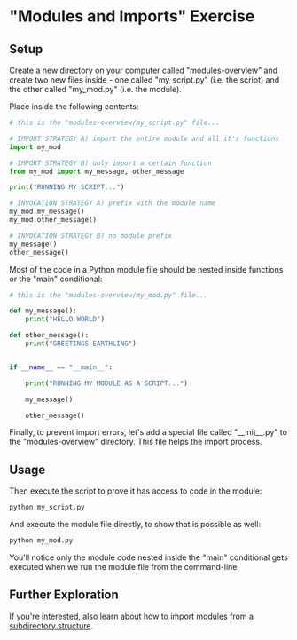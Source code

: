 


# "Modules and Imports" Exercise

## Setup

Create a new directory on your computer called "modules-overview" and create two new files inside - one called "my_script.py" (i.e. the script) and the other called "my_mod.py" (i.e. the module).

Place inside the following contents:

``` python
# this is the "modules-overview/my_script.py" file...

# IMPORT STRATEGY A) import the entire module and all it's functions
import my_mod

# IMPORT STRATEGY B) only import a certain function
from my_mod import my_message, other_message

print("RUNNING MY SCRIPT...")

# INVOCATION STRATEGY A) prefix with the module name
my_mod.my_message()
my_mod.other_message()

# INVOCATION STRATEGY B) no module prefix
my_message()
other_message()
```

Most of the code in a Python module file should be nested inside functions or the "main" conditional:

``` python
# this is the "modules-overview/my_mod.py" file...

def my_message():
    print("HELLO WORLD")

def other_message():
    print("GREETINGS EARTHLING")


if __name__ == "__main__":

    print("RUNNING MY MODULE AS A SCRIPT...")

    my_message()

    other_message()
```

Finally, to prevent import errors, let's add a special file called "\_\_init_\_.py" to the "modules-overview" directory. This file helps the import process.

## Usage

Then execute the script to prove it has access to code in the module:

```sh
python my_script.py
```

And execute the module file directly, to show that is possible as well:

```sh
python my_mod.py
```

You'll notice only the module code nested inside the "main" conditional gets executed when we run the module file from the command-line

## Further Exploration

If you're interested, also learn about how to import modules from a [subdirectory structure](subdirectory-imports.md).
